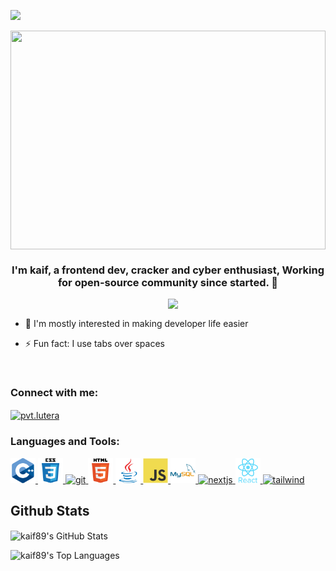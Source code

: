   ![](https://komarev.com/ghpvc/?username=Kaif89&style=for-the-badge)
<div align="center">
  
<img src="https://user-images.githubusercontent.com/74038190/226190894-18e959ba-d458-4a94-ac44-790190f2a947.gif" align="center" height="350" style="width: 100%" />


</div>  

### <div align="center">I'm kaif, a frontend dev, cracker and cyber enthusiast, Working for open-source community since started. 🚀</div> 

<img src="https://user-images.githubusercontent.com/74038190/212284087-bbe7e430-757e-4901-90bf-4cd2ce3e1852.gif" align="right" style="width: 50%" />

<br/> 

- 🔭 I'm mostly interested in making developer life easier  


- ⚡ Fun fact: I use tabs over spaces  


<br/>

<h3 align="left">Connect with me:</h3>
<p align="left">

<a href="https://instagram.com/pvt.lutera" target="blank"><img align="center" src="https://raw.githubusercontent.com/rahuldkjain/github-profile-readme-generator/master/src/images/icons/Social/instagram.svg" alt="pvt.lutera" height="30" width="40" /></a>
</p>

<h3 align="left">Languages and Tools:</h3>
<p align="left"> <a href="https://www.w3schools.com/cpp/" target="_blank" rel="noreferrer"> <img src="https://raw.githubusercontent.com/devicons/devicon/master/icons/cplusplus/cplusplus-original.svg" alt="cplusplus" width="40" height="40"/> </a> <a href="https://www.w3schools.com/css/" target="_blank" rel="noreferrer"> <img src="https://raw.githubusercontent.com/devicons/devicon/master/icons/css3/css3-original-wordmark.svg" alt="css3" width="40" height="40"/> </a> <a href="https://git-scm.com/" target="_blank" rel="noreferrer"> <img src="https://www.vectorlogo.zone/logos/git-scm/git-scm-icon.svg" alt="git" width="40" height="40"/> </a> <a href="https://www.w3.org/html/" target="_blank" rel="noreferrer"> <img src="https://raw.githubusercontent.com/devicons/devicon/master/icons/html5/html5-original-wordmark.svg" alt="html5" width="40" height="40"/> </a> <a href="https://www.java.com" target="_blank" rel="noreferrer"> <img src="https://raw.githubusercontent.com/devicons/devicon/master/icons/java/java-original.svg" alt="java" width="40" height="40"/> </a> <a href="https://developer.mozilla.org/en-US/docs/Web/JavaScript" target="_blank" rel="noreferrer"> <img src="https://raw.githubusercontent.com/devicons/devicon/master/icons/javascript/javascript-original.svg" alt="javascript" width="40" height="40"/> </a> <a href="https://www.mysql.com/" target="_blank" rel="noreferrer"> <img src="https://raw.githubusercontent.com/devicons/devicon/master/icons/mysql/mysql-original-wordmark.svg" alt="mysql" width="40" height="40"/> </a> <a href="https://nextjs.org/" target="_blank" rel="noreferrer"> <img src="https://cdn.worldvectorlogo.com/logos/nextjs-2.svg" alt="nextjs" width="40" height="40"/> </a> <a href="https://reactjs.org/" target="_blank" rel="noreferrer"> <img src="https://raw.githubusercontent.com/devicons/devicon/master/icons/react/react-original-wordmark.svg" alt="react" width="40" height="40"/> </a> <a href="https://tailwindcss.com/" target="_blank" rel="noreferrer"> <img src="https://www.vectorlogo.zone/logos/tailwindcss/tailwindcss-icon.svg" alt="tailwind" width="40" height="40"/> </a> </p>



## Github Stats  

<img align="center" src="https://streak-stats.demolab.com?user=kaif89&theme=dark&hide_border=true" alt="kaif89's GitHub Stats" />

![kaif89's Top Languages](https://github-readme-stats.vercel.app/api/top-langs/?username=Kaif89&theme=dark&hide__all_commits=false&count_private=false&layout=compact)


